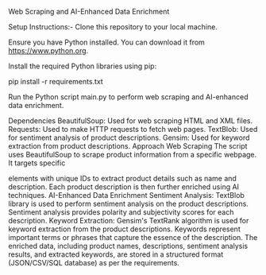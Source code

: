 Web Scraping and AI-Enhanced Data Enrichment

Setup Instructions:-
Clone this repository to your local machine.

Ensure you have Python installed. You can download it from https://www.python.org.

Install the required Python libraries using pip:

pip install -r requirements.txt

Run the Python script main.py to perform web scraping and AI-enhanced data enrichment.

Dependencies
BeautifulSoup: Used for web scraping HTML and XML files.
Requests: Used to make HTTP requests to fetch web pages.
TextBlob: Used for sentiment analysis of product descriptions.
Gensim: Used for keyword extraction from product descriptions.
Approach
Web Scraping
The script uses BeautifulSoup to scrape product information from a specific webpage.
It targets specific <div> elements with unique IDs to extract product details such as name and description.
Each product description is then further enriched using AI techniques.
AI-Enhanced Data Enrichment
Sentiment Analysis:
TextBlob library is used to perform sentiment analysis on the product descriptions.
Sentiment analysis provides polarity and subjectivity scores for each description.
Keyword Extraction:
Gensim's TextRank algorithm is used for keyword extraction from the product descriptions.
Keywords represent important terms or phrases that capture the essence of the description.
The enriched data, including product names, descriptions, sentiment analysis results, and extracted keywords, are stored in a structured format (JSON/CSV/SQL database) as per the requirements.